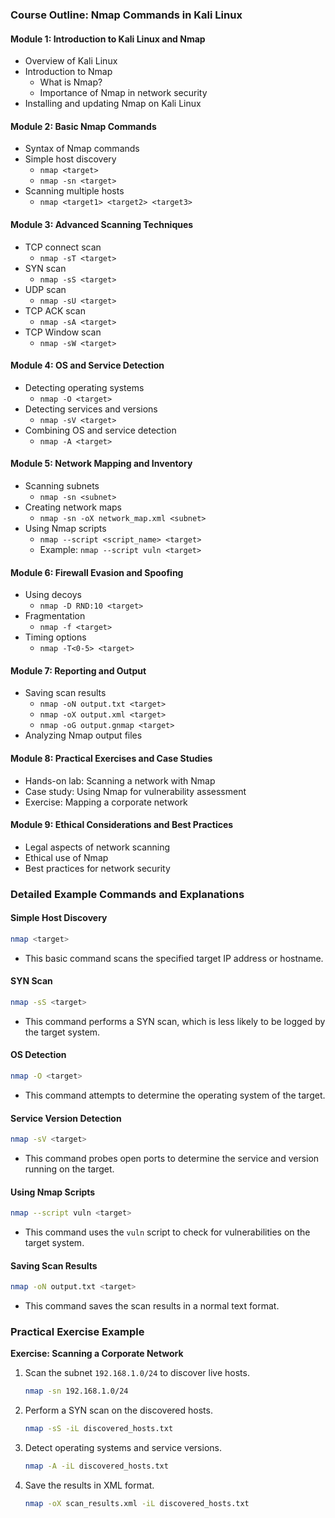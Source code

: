 ### Course Outline: Nmap Commands in Kali Linux

#### Module 1: Introduction to Kali Linux and Nmap
- Overview of Kali Linux
- Introduction to Nmap
  - What is Nmap?
  - Importance of Nmap in network security
- Installing and updating Nmap on Kali Linux

#### Module 2: Basic Nmap Commands
- Syntax of Nmap commands
- Simple host discovery
  - `nmap <target>`
  - `nmap -sn <target>`
- Scanning multiple hosts
  - `nmap <target1> <target2> <target3>`

#### Module 3: Advanced Scanning Techniques
- TCP connect scan
  - `nmap -sT <target>`
- SYN scan
  - `nmap -sS <target>`
- UDP scan
  - `nmap -sU <target>`
- TCP ACK scan
  - `nmap -sA <target>`
- TCP Window scan
  - `nmap -sW <target>`

#### Module 4: OS and Service Detection
- Detecting operating systems
  - `nmap -O <target>`
- Detecting services and versions
  - `nmap -sV <target>`
- Combining OS and service detection
  - `nmap -A <target>`

#### Module 5: Network Mapping and Inventory
- Scanning subnets
  - `nmap -sn <subnet>`
- Creating network maps
  - `nmap -sn -oX network_map.xml <subnet>`
- Using Nmap scripts
  - `nmap --script <script_name> <target>`
  - Example: `nmap --script vuln <target>`

#### Module 6: Firewall Evasion and Spoofing
- Using decoys
  - `nmap -D RND:10 <target>`
- Fragmentation
  - `nmap -f <target>`
- Timing options
  - `nmap -T<0-5> <target>`

#### Module 7: Reporting and Output
- Saving scan results
  - `nmap -oN output.txt <target>`
  - `nmap -oX output.xml <target>`
  - `nmap -oG output.gnmap <target>`
- Analyzing Nmap output files

#### Module 8: Practical Exercises and Case Studies
- Hands-on lab: Scanning a network with Nmap
- Case study: Using Nmap for vulnerability assessment
- Exercise: Mapping a corporate network

#### Module 9: Ethical Considerations and Best Practices
- Legal aspects of network scanning
- Ethical use of Nmap
- Best practices for network security

### Detailed Example Commands and Explanations

#### Simple Host Discovery
```bash
nmap <target>
```
- This basic command scans the specified target IP address or hostname.

#### SYN Scan
```bash
nmap -sS <target>
```
- This command performs a SYN scan, which is less likely to be logged by the target system.

#### OS Detection
```bash
nmap -O <target>
```
- This command attempts to determine the operating system of the target.

#### Service Version Detection
```bash
nmap -sV <target>
```
- This command probes open ports to determine the service and version running on the target.

#### Using Nmap Scripts
```bash
nmap --script vuln <target>
```
- This command uses the `vuln` script to check for vulnerabilities on the target system.

#### Saving Scan Results
```bash
nmap -oN output.txt <target>
```
- This command saves the scan results in a normal text format.

### Practical Exercise Example

**Exercise: Scanning a Corporate Network**
1. Scan the subnet `192.168.1.0/24` to discover live hosts.
   ```bash
   nmap -sn 192.168.1.0/24
   ```
2. Perform a SYN scan on the discovered hosts.
   ```bash
   nmap -sS -iL discovered_hosts.txt
   ```
3. Detect operating systems and service versions.
   ```bash
   nmap -A -iL discovered_hosts.txt
   ```
4. Save the results in XML format.
   ```bash
   nmap -oX scan_results.xml -iL discovered_hosts.txt
   ```
